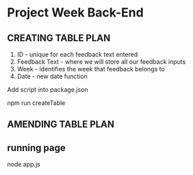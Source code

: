 # Project Week Back-End

## CREATING TABLE PLAN

1. ID - unique for each feedback text entered
2. Feedback Text - where we will store all our feedback inputs
3. Week - identifies the week that feedback belongs to
4. Date - new date function

Add script into package.json

npm run createTable

## AMENDING TABLE PLAN

## running page

node app.js
